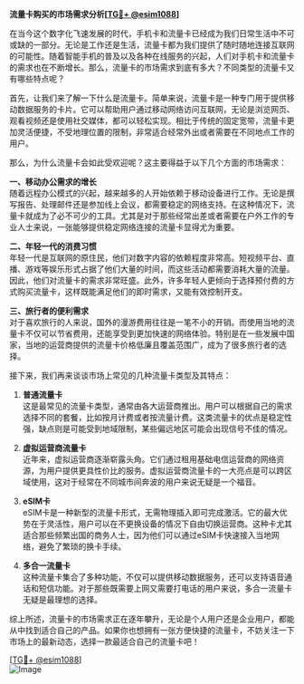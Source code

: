 **流量卡购买的市场需求分析[[TG💪+ @esim1088](https://t.me/s/esim1088)]**

在当今这个数字化飞速发展的时代，手机卡和流量卡已经成为我们日常生活中不可或缺的一部分。无论是工作还是生活，流量卡都为我们提供了随时随地连接互联网的可能性。随着智能手机的普及以及各种在线服务的兴起，人们对手机卡和流量卡的需求也在不断增长。那么，流量卡的市场需求到底有多大？不同类型的流量卡又有哪些特点呢？

首先，让我们来了解一下什么是流量卡。简单来说，流量卡是一种专门用于提供移动数据服务的卡片。它可以帮助用户通过移动网络访问互联网，无论是浏览网页、观看视频还是使用社交媒体，都可以轻松实现。相比于传统的固定宽带，流量卡更加灵活便捷，不受地理位置的限制，非常适合经常外出或者需要在不同地点工作的用户。

那么，为什么流量卡会如此受欢迎呢？这主要得益于以下几个方面的市场需求：

**一、移动办公需求的增长**  
随着远程办公模式的兴起，越来越多的人开始依赖于移动设备进行工作。无论是撰写报告、处理邮件还是参加线上会议，都需要稳定的网络支持。在这种情况下，流量卡就成为了必不可少的工具。尤其是对于那些经常出差或者需要在户外工作的专业人士来说，一张能够提供稳定网络连接的流量卡显得尤为重要。

**二、年轻一代的消费习惯**  
年轻一代是互联网的原住民，他们对数字内容的依赖程度非常高。短视频平台、直播、游戏等娱乐形式占据了他们大量的时间，而这些活动都需要消耗大量的流量。因此，他们对流量卡的需求非常旺盛。此外，许多年轻人更倾向于选择预付费的方式购买流量卡，这样既能满足他们的即时需求，又能有效控制开支。

**三、旅行者的便利需求**  
对于喜欢旅行的人来说，国外的漫游费用往往是一笔不小的开销。而使用当地的流量卡不仅可以节省费用，还能享受到更加快速的网络体验。特别是在一些发展中国家，当地的运营商提供的流量卡价格低廉且覆盖范围广，成为了很多旅行者的选择。

接下来，我们再来谈谈市场上常见的几种流量卡类型及其特点：

1. **普通流量卡**  
这是最常见的流量卡类型，通常由各大运营商推出。用户可以根据自己的需求选择不同的套餐，比如按月计费或者按流量计费。这类流量卡的优点是稳定性强，缺点则是可能受到地域限制，某些偏远地区可能会出现信号不佳的情况。

2. **虚拟运营商流量卡**  
近年来，虚拟运营商逐渐崭露头角。它们通过租用基础电信运营商的网络资源，为用户提供更具性价比的服务。虚拟运营商流量卡的一大亮点是可以跨区域使用，这对于经常在不同城市间奔波的用户来说无疑是一个福音。

3. **eSIM卡**  
eSIM卡是一种新型的流量卡形式，无需物理插入即可完成激活。它的最大优势在于灵活性，用户可以在不更换设备的情况下自由切换运营商。这种卡尤其适合那些频繁出国的商务人士，因为他们可以通过eSIM卡快速接入当地网络，避免了繁琐的换卡手续。

4. **多合一流量卡**  
这种流量卡集合了多种功能，不仅可以提供移动数据服务，还可以支持语音通话和短信功能。对于那些既需要上网又需要打电话的用户来说，多合一流量卡无疑是最理想的选择。

综上所述，流量卡的市场需求正在逐年攀升，无论是个人用户还是企业用户，都能从中找到适合自己的产品。如果你也想拥有一张方便快捷的流量卡，不妨关注一下市场上的最新动态，选择一款最适合自己的流量卡吧！

[[TG💪+ @esim1088](https://t.me/s/esim1088)]  
![Image](https://i.postimg.cc/4NQfJmqS/Snipaste-2025-05-13-00-14-12.png)